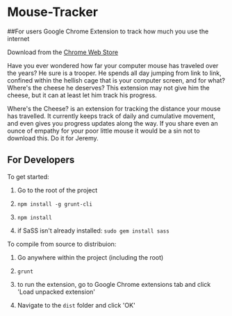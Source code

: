 # Mouse-Tracker
##For users
Google Chrome Extension to track how much you use the internet

Download from the [Chrome Web Store](https://chrome.google.com/webstore/detail/wheres-the-cheese/imgocdfblfikpclhdddnnpcogmndegog)

Have you ever wondered how far your computer mouse has traveled over the years?  He sure is a trooper.  He spends all day jumping from link to link, confined within the hellish cage that is your computer screen, and for what?  Where's the cheese he deserves?  This extension may not give him the cheese, but it can at least let him track his progress.

Where's the Cheese? is an extension for tracking the distance your mouse has travelled.  It currently keeps track of daily and cumulative movement, and even gives you progress updates along the way.  If you share even an ounce of empathy for your poor little mouse it would be a sin not to download this.  Do it for Jeremy.


## For Developers
To get started:

1. Go to the root of the project

2. `npm install -g grunt-cli`

3. `npm install`

4. if SaSS isn't already installed: `sudo gem install sass`

To compile from source to distribuion:

1. Go anywhere within the project (including the root)

2. `grunt`

3. to run the extension, go to Google Chrome extensions tab and click 'Load unpacked extension'

4. Navigate to the `dist` folder and click 'OK'
